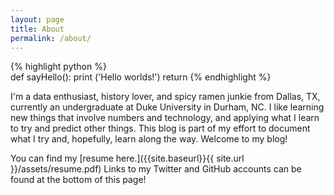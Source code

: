 ```yaml
---
layout: page
title: About
permalink: /about/
---
```


{% highlight python %}  
def sayHello():
  print ('Hello worlds!')
  return
{% endhighlight %} <!-- linenos here to add numbers -->

I'm a data enthusiast, history lover, and spicy ramen junkie from Dallas, TX, currently an undergraduate at Duke University in Durham, NC.
I like learning new things that involve numbers and technology, and applying what I learn to try and predict other things. This blog is part of my effort to document what I try and, hopefully, learn along the way. Welcome to my blog!

You can find my [resume here.]({{site.baseurl}}{{ site.url }}/assets/resume.pdf)
Links to my Twitter and GitHub accounts can be found at the bottom of this page! 
<!-- picture below![My helpful screenshot]({{site.baseurl}}{{ site.url }}/assets/first.png) -->


<!-- This is the base Jekyll theme. You can find out more info about customizing your Jekyll theme, as well as basic Jekyll usage documentation at [jekyllrb.com](https://jekyllrb.com/) -->


<!--
You can find the source code for the Jekyll new theme at:
{% include icon-github.html username="jekyll" %} /
[minima](https://github.com/jekyll/minima)

You can find the source code for Jekyll at
{% include icon-github.html username="jekyll" %} /
[jekyll](https://github.com/jekyll/jekyll) -->
